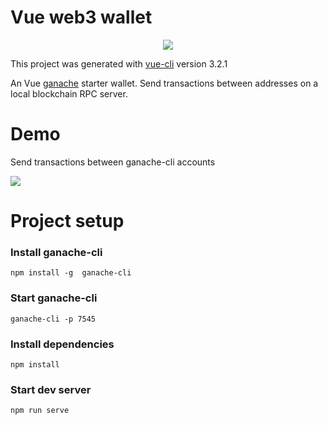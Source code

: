 # Vue web3 wallet
<p align="center">		
  <img src="https://github.com/marlowl/vue-truffle-starter-dapp/blob/master/logo.PNG">		
 </p>
 
This project was generated with [vue-cli](https://github.com/vuejs/vue-cli) version 3.2.1

An Vue [ganache](https://github.com/trufflesuite/ganache-cli) starter wallet. Send transactions between addresses on a local blockchain RPC server.

# Demo
Send transactions between ganache-cli accounts

![](screenshot.gif)

# Project setup

### Install ganache-cli
```
npm install -g  ganache-cli
```

### Start ganache-cli
```
ganache-cli -p 7545
```

### Install dependencies
```
npm install
```

### Start dev server
```
npm run serve
```

